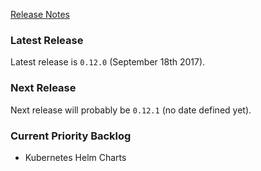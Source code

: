 [Release Notes](https://github.com/Haufe-Lexware/wicked.haufe.io/blob/master/doc/release-notes.md)

### Latest Release

Latest release is `0.12.0` (September 18th 2017).

### Next Release

Next release will probably be `0.12.1` (no date defined yet).

### Current Priority Backlog

* Kubernetes Helm Charts
